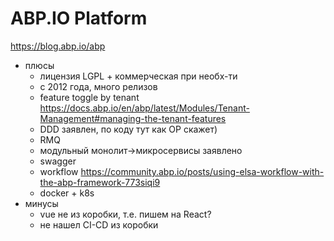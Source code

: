 # ABP.IO Platform

<https://blog.abp.io/abp>

* плюсы
  * лицензия LGPL + коммерческая при необх-ти
  * с 2012 года, много релизов
  * feature toggle by tenant <https://docs.abp.io/en/abp/latest/Modules/Tenant-Management#managing-the-tenant-features>
  * DDD заявлен, по коду тут как ОР скажет)
  * RMQ
  * модульный монолит->микросервисы заявлено
  * swagger
  * workflow <https://community.abp.io/posts/using-elsa-workflow-with-the-abp-framework-773siqi9>
  * docker + k8s
* минусы
  * vue не из коробки, т.е. пишем на React?
  * не нашел CI-CD из коробки
